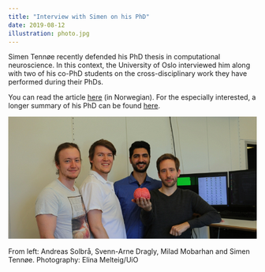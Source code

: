 ```yaml
---
title: "Interview with Simen on his PhD"
date: 2019-08-12
illustration: photo.jpg
---
```


Simen Tennøe recently defended his PhD thesis in computational neuroscience.
In this context, the University of Oslo interviewed him along with two of his
co-PhD students on the cross-disciplinary work they have performed during their PhDs.

You can read the article [here](https://titan.uio.no/node/3368) (in Norwegian).
For the especially interested, a longer summary of his PhD can be found
[here](https://www.mn.uio.no/ifi/forskning/aktuelt/arrangementer/disputaser/2019/pressemelding_tennoe.pdf).


<!--more-->


![The four cross-disciplinary PhD students](photo.jpg)

From left: Andreas Solbrå, Svenn-Arne Dragly, Milad Mobarhan and Simen Tennøe.
Photography: Elina Melteig/UiO
